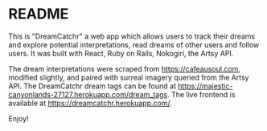 # README

This is "DreamCatchr" a web app which allows users to track their dreams and explore potential interpretations, read dreams of other users and follow users. It was built with React, Ruby on Rails, Nokogiri, the Artsy API.

The dream interpretations were scraped from https://cafeausoul.com, modified slightly, and paired with surreal imagery queried from the Artsy API. The DreamCatchr dream tags can be found at https://majestic-canyonlands-27127.herokuapp.com/dream_tags. The live frontend is available at https://dreamcatchr.herokuapp.com/.

Enjoy!
